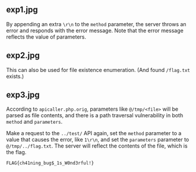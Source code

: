 ## exp1.jpg

By appending an extra `\r\n` to the `method` parameter, the server throws an error and responds with the error message.
Note that the error message reflects the value of parameters.

## exp2.jpg

This can also be used for file existence enumeration. (And found `/flag.txt` exists.)

## exp3.jpg

According to `apicaller.php.orig`, parameters like `@/tmp/<file>` will be parsed as file contents, and there is a path
traversal vulnerability in both `method` and `parameters`.

Make a request to the `../test/` API again, set the `method` parameter to a value that causes the error,
like `1\r\n`, and set the `parameters` parameter to `@/tmp/../flag.txt`. The server will reflect the contents of the
file, which is the flag.

```
FLAG{ch41ning_bug$_1s_W0nd3rful!}
```
